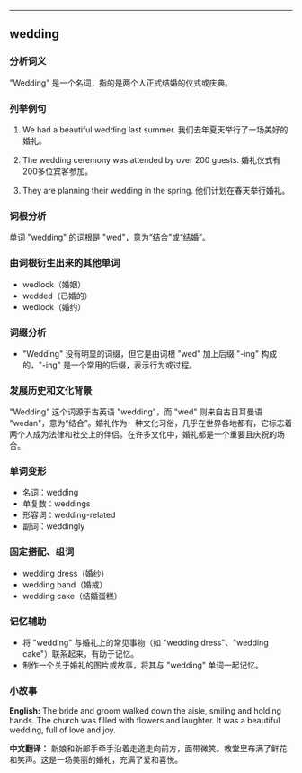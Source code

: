 
---------------
## wedding
### 分析词义
"Wedding" 是一个名词，指的是两个人正式结婚的仪式或庆典。

### 列举例句
1. We had a beautiful wedding last summer.
   我们去年夏天举行了一场美好的婚礼。

2. The wedding ceremony was attended by over 200 guests.
   婚礼仪式有200多位宾客参加。

3. They are planning their wedding in the spring.
   他们计划在春天举行婚礼。

### 词根分析
单词 "wedding" 的词根是 "wed"，意为“结合”或“结婚”。

### 由词根衍生出来的其他单词
- wedlock（婚姻）
- wedded（已婚的）
- wedlock（婚约）

### 词缀分析
- "Wedding" 没有明显的词缀，但它是由词根 "wed" 加上后缀 "-ing" 构成的，"-ing" 是一个常用的后缀，表示行为或过程。

### 发展历史和文化背景
"Wedding" 这个词源于古英语 "wedding"，而 "wed" 则来自古日耳曼语 "wedan"，意为“结合”。婚礼作为一种文化习俗，几乎在世界各地都有，它标志着两个人成为法律和社交上的伴侣。在许多文化中，婚礼都是一个重要且庆祝的场合。

### 单词变形
- 名词：wedding
- 单复数：weddings
- 形容词：wedding-related
- 副词：weddingly

### 固定搭配、组词
- wedding dress（婚纱）
- wedding band（婚戒）
- wedding cake（结婚蛋糕）

### 记忆辅助
- 将 "wedding" 与婚礼上的常见事物（如 "wedding dress"、"wedding cake"）联系起来，有助于记忆。
- 制作一个关于婚礼的图片或故事，将其与 "wedding" 单词一起记忆。

### 小故事
**English:**
The bride and groom walked down the aisle, smiling and holding hands. The church was filled with flowers and laughter. It was a beautiful wedding, full of love and joy.

**中文翻译：**
新娘和新郎手牵手沿着走道走向前方，面带微笑。教堂里布满了鲜花和笑声。这是一场美丽的婚礼，充满了爱和喜悦。

